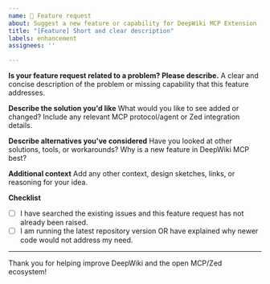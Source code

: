 ```yaml
---
name: 🚀 Feature request
about: Suggest a new feature or capability for DeepWiki MCP Extension
title: "[Feature] Short and clear description"
labels: enhancement
assignees: ''

---
```


**Is your feature request related to a problem? Please describe.**
A clear and concise description of the problem or missing capability that this feature addresses.

**Describe the solution you'd like**
What would you like to see added or changed? Include any relevant MCP protocol/agent or Zed integration details.

**Describe alternatives you've considered**
Have you looked at other solutions, tools, or workarounds? Why is a new feature in DeepWiki MCP best?

**Additional context**
Add any other context, design sketches, links, or reasoning for your idea.

**Checklist**
- [ ] I have searched the existing issues and this feature request has not already been raised.
- [ ] I am running the latest repository version OR have explained why newer code would not address my need.

---

Thank you for helping improve DeepWiki and the open MCP/Zed ecosystem!